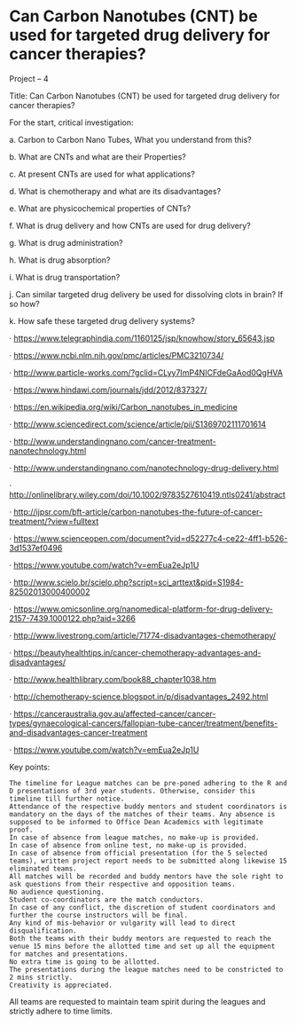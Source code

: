 # Can Carbon Nanotubes (CNT) be used for targeted drug delivery for cancer therapies?

Project – 4

Title: Can Carbon Nanotubes (CNT) be used for targeted drug delivery for cancer therapies?

For the start, critical investigation:

a. Carbon to Carbon Nano Tubes, What you understand from this?

b. What are CNTs and what are their Properties?

c. At present CNTs are used for what applications?

d. What is chemotherapy and what are its disadvantages?

e. What are physicochemical properties of CNTs?

f. What is drug delivery and how CNTs are used for drug delivery?

g. What is drug administration?

h. What is drug absorption?

i. What is drug transportation?

j. Can similar targeted drug delivery be used for dissolving clots in brain? If so how?

k. How safe these targeted drug delivery systems?

· https://www.telegraphindia.com/1160125/jsp/knowhow/story_65643.jsp

· https://www.ncbi.nlm.nih.gov/pmc/articles/PMC3210734/

· http://www.particle-works.com/?gclid=CLyy7ImP4NICFdeGaAod0QgHVA

· https://www.hindawi.com/journals/jdd/2012/837327/

· https://en.wikipedia.org/wiki/Carbon_nanotubes_in_medicine

· http://www.sciencedirect.com/science/article/pii/S1369702111701614

· http://www.understandingnano.com/cancer-treatment-nanotechnology.html

· http://www.understandingnano.com/nanotechnology-drug-delivery.html

· http://onlinelibrary.wiley.com/doi/10.1002/9783527610419.ntls0241/abstract

· http://ijpsr.com/bft-article/carbon-nanotubes-the-future-of-cancer-treatment/?view=fulltext

· https://www.scienceopen.com/document?vid=d52277c4-ce22-4ff1-b526-3d1537ef0496

· https://www.youtube.com/watch?v=emEua2eJp1U

· http://www.scielo.br/scielo.php?script=sci_arttext&pid=S1984-82502013000400002

· https://www.omicsonline.org/nanomedical-platform-for-drug-delivery-2157-7439.1000122.php?aid=3266

· http://www.livestrong.com/article/71774-disadvantages-chemotherapy/

· https://beautyhealthtips.in/cancer-chemotherapy-advantages-and-disadvantages/

· http://www.healthlibrary.com/book88_chapter1038.htm

· http://chemotherapy-science.blogspot.in/p/disadvantages_2492.html

· https://canceraustralia.gov.au/affected-cancer/cancer-types/gynaecological-cancers/fallopian-tube-cancer/treatment/benefits-and-disadvantages-cancer-treatment

· https://www.youtube.com/watch?v=emEua2eJp1U

Key points:

    The timeline for League matches can be pre-poned adhering to the R and D presentations of 3rd year students. Otherwise, consider this timeline till further notice.
    Attendance of the respective buddy mentors and student coordinators is mandatory on the days of the matches of their teams. Any absence is supposed to be informed to Office Dean Academics with legitimate proof.
    In case of absence from league matches, no make-up is provided.
    In case of absence from online test, no make-up is provided.
    In case of absence from official presentation (for the 5 selected teams), written project report needs to be submitted along likewise 15 eliminated teams.
    All matches will be recorded and buddy mentors have the sole right to ask questions from their respective and opposition teams.
    No audience questioning.
    Student co-coordinators are the match conductors.
    In case of any conflict, the discretion of student coordinators and further the course instructors will be final.
    Any kind of mis-behavior or vulgarity will lead to direct disqualification.
    Both the teams with their buddy mentors are requested to reach the venue 15 mins before the allotted time and set up all the equipment for matches and presentations.
    No extra time is going to be allotted.
    The presentations during the league matches need to be constricted to 2 mins strictly.
    Creativity is appreciated.

All teams are requested to maintain team spirit during the leagues and strictly adhere to time limits.
